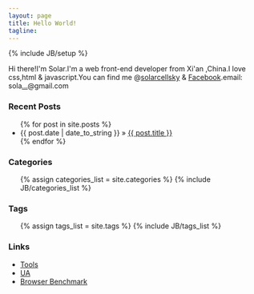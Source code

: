 ```yaml
---
layout: page
title: Hello World!
tagline: 
---
```

{% include JB/setup %}
<div markdown="1" class="row">
<div markdown="1" class="col-lg-6">
Hi there!I'm Solar.I'm a web front-end developer from Xi'an ,China.I love css,html & javascript.You can find me @<a href="https://twitter.com/solarcellsky">solarcellsky</a> & <a href="http://www.facebook.com/solarcellsky">Facebook</a>.email: sola<a href="http://www.google.com/recaptcha/mailhide/d?k=01dMB7YR-HLtqKltXRX8fA5A==&amp;c=urfzZrF2qCGFj75NTyesmTdBYJ-xNCwEPTh_R4DYh_Y=" onclick="window.open('http://www.google.com/recaptcha/mailhide/d?k\07501dMB7YR-HLtqKltXRX8fA5A\75\75\46c\75urfzZrF2qCGFj75NTyesmTdBYJ-xNCwEPTh_R4DYh_Y\075', '', 'toolbar=0,scrollbars=0,location=0,statusbar=0,menubar=0,resizable=0,width=500,height=300'); return false;" title="Reveal this e-mail address">...</a>@gmail.com
<h3>Recent Posts</h3>
<ul markdown="1" class="posts">
{% for post in site.posts %}
<li><span>{{ post.date | date_to_string }}</span> &raquo; <a href="{{ BASE_PATH }}{{ post.url }}">{{ post.title }}</a></li>
{% endfor %}
</ul>
</div>
<div markdown="1" class="col-lg-6">
<h3>Categories</h3>
<ul markdown="1" class="tag_box inline">
{% assign categories_list = site.categories %}
{% include JB/categories_list %}
</ul>
<h3>Tags</h3>
<ul markdown="1" class="tag_box inline">
{% assign tags_list = site.tags %}  
{% include JB/tags_list %}
</ul>
<h3>Links</h3>
<ul markdown="1" class="tag_box inline">
<li><a href="tools/">Tools</a></li>
<li><a href="ua.html">UA</a></li>
<li><a href="http://browserbench.org/">Browser Benchmark</a></li>
</ul>
</div>
</div>